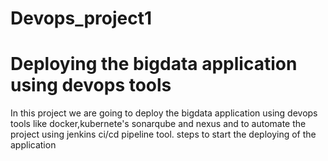 # Devops_project1
# Deploying the bigdata application using devops tools

In this project we are going to deploy the bigdata application using devops tools like docker,kubernete's sonarqube and nexus  and to automate the project using jenkins ci/cd pipeline tool.
steps to start the deploying of the application 
